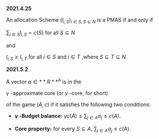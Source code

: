 **2021.4.25**

An allocation Scheme $(l_{i,S})_{i \in S,S \subseteq N}$ is a PMAS if and only if 

$\sum_{i \in S}{l_{i,S} = c(S)}$ for all $S \subseteq N$

and  

$l_{i,S} \geq l_{i,T}$ for all $i \in S$ and $i \in T$ ,where $S \subseteq T \subseteq N$.

**2021.5.2**

A vector $\alpha \in **R**^{A}$ is in the 

$\gamma$ -approximate core (or $\gamma$ -core, for short) 

of the game $(A,c)$ if it satisfies the following two conditions:

+ **$\gamma$ -Budget balance:** $\gamma c(A) \leq \sum_{j \in A}{\alpha_{j}}\leq c(A)$.

+ **Core property:** for every $S \subseteq A$, $\sum_{j \in A}{\alpha_{j}}\leq c(A)$.
